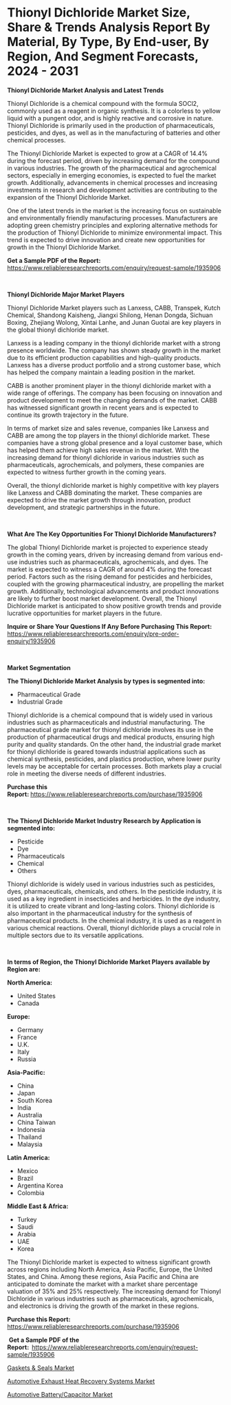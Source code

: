 <p><h1>Thionyl Dichloride Market Size, Share & Trends Analysis Report By Material, By Type, By End-user, By Region, And Segment Forecasts, 2024 - 2031</h1></p><p><strong>Thionyl Dichloride Market Analysis and Latest Trends</strong></p>
<p><p>Thionyl Dichloride is a chemical compound with the formula SOCl2, commonly used as a reagent in organic synthesis. It is a colorless to yellow liquid with a pungent odor, and is highly reactive and corrosive in nature. Thionyl Dichloride is primarily used in the production of pharmaceuticals, pesticides, and dyes, as well as in the manufacturing of batteries and other chemical processes.</p><p>The Thionyl Dichloride Market is expected to grow at a CAGR of 14.4% during the forecast period, driven by increasing demand for the compound in various industries. The growth of the pharmaceutical and agrochemical sectors, especially in emerging economies, is expected to fuel the market growth. Additionally, advancements in chemical processes and increasing investments in research and development activities are contributing to the expansion of the Thionyl Dichloride Market.</p><p>One of the latest trends in the market is the increasing focus on sustainable and environmentally friendly manufacturing processes. Manufacturers are adopting green chemistry principles and exploring alternative methods for the production of Thionyl Dichloride to minimize environmental impact. This trend is expected to drive innovation and create new opportunities for growth in the Thionyl Dichloride Market.</p></p>
<p><strong>Get a Sample PDF of the Report:&nbsp;</strong> <a href="https://www.reliableresearchreports.com/enquiry/request-sample/1935906">https://www.reliableresearchreports.com/enquiry/request-sample/1935906</a></p>
<p>&nbsp;</p>
<p><strong>Thionyl Dichloride Major Market Players</strong></p>
<p><p>Thionyl Dichloride Market players such as Lanxess, CABB, Transpek, Kutch Chemical, Shandong Kaisheng, Jiangxi Shilong, Henan Dongda, Sichuan Boxing, Zhejiang Wolong, Xintai Lanhe, and Junan Guotai are key players in the global thionyl dichloride market. </p><p>Lanxess is a leading company in the thionyl dichloride market with a strong presence worldwide. The company has shown steady growth in the market due to its efficient production capabilities and high-quality products. Lanxess has a diverse product portfolio and a strong customer base, which has helped the company maintain a leading position in the market.</p><p>CABB is another prominent player in the thionyl dichloride market with a wide range of offerings. The company has been focusing on innovation and product development to meet the changing demands of the market. CABB has witnessed significant growth in recent years and is expected to continue its growth trajectory in the future.</p><p>In terms of market size and sales revenue, companies like Lanxess and CABB are among the top players in the thionyl dichloride market. These companies have a strong global presence and a loyal customer base, which has helped them achieve high sales revenue in the market. With the increasing demand for thionyl dichloride in various industries such as pharmaceuticals, agrochemicals, and polymers, these companies are expected to witness further growth in the coming years.</p><p>Overall, the thionyl dichloride market is highly competitive with key players like Lanxess and CABB dominating the market. These companies are expected to drive the market growth through innovation, product development, and strategic partnerships in the future.</p></p>
<p>&nbsp;</p>
<p><strong>What Are The Key Opportunities For Thionyl Dichloride Manufacturers?</strong></p>
<p><p>The global Thionyl Dichloride market is projected to experience steady growth in the coming years, driven by increasing demand from various end-use industries such as pharmaceuticals, agrochemicals, and dyes. The market is expected to witness a CAGR of around 4% during the forecast period. Factors such as the rising demand for pesticides and herbicides, coupled with the growing pharmaceutical industry, are propelling the market growth. Additionally, technological advancements and product innovations are likely to further boost market development. Overall, the Thionyl Dichloride market is anticipated to show positive growth trends and provide lucrative opportunities for market players in the future.</p></p>
<p><strong>Inquire or Share Your Questions If Any Before Purchasing This Report:</strong> <a href="https://www.reliableresearchreports.com/enquiry/pre-order-enquiry/1935906">https://www.reliableresearchreports.com/enquiry/pre-order-enquiry/1935906</a></p>
<p>&nbsp;</p>
<p><strong>Market Segmentation</strong></p>
<p><strong>The Thionyl Dichloride Market Analysis by types is segmented into:</strong></p>
<p><ul><li>Pharmaceutical Grade</li><li>Industrial Grade</li></ul></p>
<p><p>Thionyl dichloride is a chemical compound that is widely used in various industries such as pharmaceuticals and industrial manufacturing. The pharmaceutical grade market for thionyl dichloride involves its use in the production of pharmaceutical drugs and medical products, ensuring high purity and quality standards. On the other hand, the industrial grade market for thionyl dichloride is geared towards industrial applications such as chemical synthesis, pesticides, and plastics production, where lower purity levels may be acceptable for certain processes. Both markets play a crucial role in meeting the diverse needs of different industries.</p></p>
<p><strong>Purchase this Report:&nbsp;</strong><a href="https://www.reliableresearchreports.com/purchase/1935906">https://www.reliableresearchreports.com/purchase/1935906</a></p>
<p>&nbsp;</p>
<p><strong>The Thionyl Dichloride Market Industry Research by Application is segmented into:</strong></p>
<p><ul><li>Pesticide</li><li>Dye</li><li>Pharmaceuticals</li><li>Chemical</li><li>Others</li></ul></p>
<p><p>Thionyl dichloride is widely used in various industries such as pesticides, dyes, pharmaceuticals, chemicals, and others. In the pesticide industry, it is used as a key ingredient in insecticides and herbicides. In the dye industry, it is utilized to create vibrant and long-lasting colors. Thionyl dichloride is also important in the pharmaceutical industry for the synthesis of pharmaceutical products. In the chemical industry, it is used as a reagent in various chemical reactions. Overall, thionyl dichloride plays a crucial role in multiple sectors due to its versatile applications.</p></p>
<p>&nbsp;</p>
<p><strong>In terms of Region, the Thionyl Dichloride Market Players available by Region are:</strong></p>
<p>
    <p> <strong> North America: </strong>
        <ul>
            <li>United States</li>
            <li>Canada</li>
        </ul>
        </p> 
    <p> <strong> Europe: </strong>
        <ul>
            <li>Germany</li>
            <li>France</li>
            <li>U.K.</li>
            <li>Italy</li>
            <li>Russia</li>
        </ul>
        </p> 
    <p> <strong> Asia-Pacific: </strong>
        <ul>
            <li>China</li>
            <li>Japan</li>
            <li>South Korea</li>
            <li>India</li>
            <li>Australia</li>
            <li>China Taiwan</li>
            <li>Indonesia</li>
            <li>Thailand</li>
            <li>Malaysia</li>
        </ul>
        </p> 
    <p> <strong> Latin America: </strong>
        <ul>
            <li>Mexico</li>
            <li>Brazil</li>
            <li>Argentina Korea</li>
            <li>Colombia</li>
        </ul>
        </p> 
    <p> <strong> Middle East & Africa: </strong>
        <ul>
            <li>Turkey</li>
            <li>Saudi</li>
            <li>Arabia</li>
            <li>UAE</li>
            <li>Korea</li>
        </ul>
    </p>
    </p>
<p><p>The Thionyl Dichloride market is expected to witness significant growth across regions including North America, Asia Pacific, Europe, the United States, and China. Among these regions, Asia Pacific and China are anticipated to dominate the market with a market share percentage valuation of 35% and 25% respectively. The increasing demand for Thionyl Dichloride in various industries such as pharmaceuticals, agrochemicals, and electronics is driving the growth of the market in these regions.</p></p>
<p><strong>Purchase this Report: </strong><a href="https://www.reliableresearchreports.com/purchase/1935906">https://www.reliableresearchreports.com/purchase/1935906</a></p>
<p>&nbsp;<strong>Get a Sample PDF of the Report:&nbsp;&nbsp;</strong><a href="https://www.reliableresearchreports.com/enquiry/request-sample/1935906">https://www.reliableresearchreports.com/enquiry/request-sample/1935906</a></p>
<p><strong></strong></p>
<p><p><a href="https://view.publitas.com/reportprime-1/global-gaskets-seals-market-by-types-applications-and-major-players-with-regional-growth-rate-analysis-and-development-situation-from-2023-to-2030/">Gaskets & Seals Market</a></p><p><a href="https://view.publitas.com/reportprime-1/automotive-exhaust-heat-recovery-systems-market-offer-valuable-insights-into-market-size-market-share-market-trends-and-projections-spanning-from-2023-to-2030/">Automotive Exhaust Heat Recovery Systems Market</a></p><p><a href="https://view.publitas.com/reportprime-1/automotive-battery-capacitor-market-a-comprehensive-report-of-its-market-share-growth-trends-2023-2030/">Automotive Battery/Capacitor Market</a></p></p>